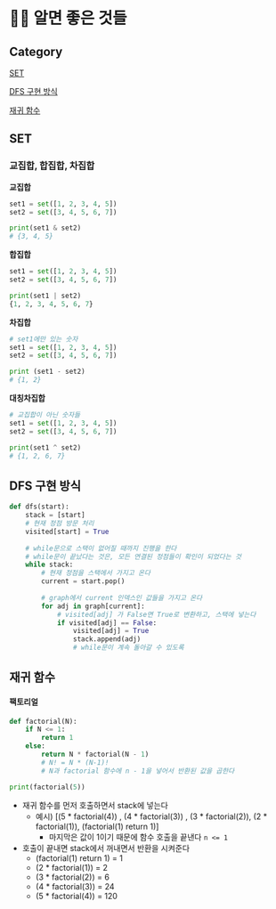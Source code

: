 # 🧑‍💻 알면 좋은 것들

## Category

[SET](#set)

[DFS 구현 방식](#DFS-구현-방식)

[재귀 함수](#재귀-함수)



## SET

### 교집합, 합집합, 차집합

**교집합**

```python
set1 = set([1, 2, 3, 4, 5])
set2 = set([3, 4, 5, 6, 7])

print(set1 & set2)
# {3, 4, 5}
```

**합집합**

```python
set1 = set([1, 2, 3, 4, 5])
set2 = set([3, 4, 5, 6, 7])

print(set1 | set2)
{1, 2, 3, 4, 5, 6, 7}
```

**차집합**

```python
# set1에만 있는 숫자
set1 = set([1, 2, 3, 4, 5])
set2 = set([3, 4, 5, 6, 7])

print (set1 - set2)
# {1, 2}
```

**대칭차집합**

```python
# 교집합이 아닌 숫자들
set1 = set([1, 2, 3, 4, 5])
set2 = set([3, 4, 5, 6, 7])

print(set1 ^ set2)
# {1, 2, 6, 7}
```





## DFS 구현 방식

```python
def dfs(start):
    stack = [start]
    # 현재 정점 방문 처리
    visited[start] = True
    
    # while문으로 스택이 없어질 때까지 진행을 한다
    # while문이 끝났다는 것은, 모든 연결된 정점들이 확인이 되었다는 것
    while stack:
    	# 현재 정점을 스택에서 가지고 온다
    	current = start.pop()
    	
        # graph에서 current 인덱스인 값들을 가지고 온다
    	for adj in graph[current]:
            # visited[adj] 가 False면 True로 변환하고, 스택에 넣는다
            if visited[adj] == False:
                visited[adj] = True
                stack.append(adj)
                # while문이 계속 돌아갈 수 있도록
```





## 재귀 함수

#### 팩토리얼

```python
def factorial(N):
    if N <= 1:
        return 1
    else:
        return N * factorial(N - 1)
        # N! = N * (N-1)!
        # N과 factorial 함수에 n - 1을 넣어서 반환된 값을 곱한다

print(factorial(5))
```

- 재귀 함수를 먼저 호출하면서 stack에 넣는다
  - 예시) [(5 * factorial(4)) , (4 * factorial(3)) , (3 * factorial(2)), (2 * factorial(1)), (factorial(1) return 1)]
    - 마지막은 값이 1이기 때문에 함수 호출을 끝낸다 `n <= 1`
- 호출이 끝내면 stack에서 꺼내면서 반환을 시켜준다
  - (factorial(1) return 1) = 1
  - (2 * factorial(1)) = 2
  - (3 * factorial(2)) = 6
  - (4 * factorial(3)) = 24
  - (5 * factorial(4)) = 120

